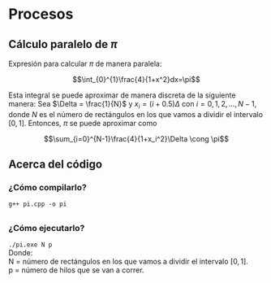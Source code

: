 # Procesos
## Cálculo paralelo de $\pi$

Expresión para calcular $\pi$ de manera paralela: 

$$\int_{0}^{1}\frac{4}{1+x^2}dx=\pi$$

Esta integral se puede aproximar de manera discreta de la siguiente manera: Sea $\Delta = \frac{1}{N}$ y $x_i = (i+0.5)\Delta$ con $i = 0, 1, 2, ..., N-1$, donde $N$ es el número de rectángulos en los que vamos a dividir el intervalo $[0,1]$. Entonces, $\pi$ se puede aproximar como 

$$\sum_{i=0}^{N-1}\frac{4}{1+x_i^2}\Delta \cong \pi$$

## Acerca del código
### ¿Cómo compilarlo?
```g++ pi.cpp -o pi```
## 
### ¿Cómo ejecutarlo?
```./pi.exe N p```  
Donde:  
N = número de rectángulos en los que vamos a dividir el intervalo $[0,1]$.  
p = número de hilos que se van a correr.
